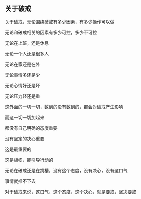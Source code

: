 ## 关于破戒

关于破戒，无论围绕破戒有多少因素，有多少操作可以做

无论和破戒相关的因素有多少可控，多少不可控

无论在上班，还是休息

无论一个人还是很多人

无论在家还是在外

无论事情多还是少

无论心情好还是坏

无论压力轻还是重

这外面的一切一切，数到的没有数到的，都会对破戒产生影响

而这一切一切加起来

都没有自己明确的态度重要

没有坚定的决心重要

这是最重要的

这是旗帜，能引导行动的



无论在破戒还是在跳槽，没有这个态度，没有决心，没有这口气

事情就推不下去



对于破戒来说，这口气，这个态度，这个决心，就是要戒，坚决要戒

